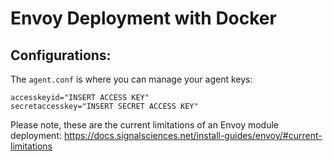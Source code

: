 # Envoy Deployment with Docker

## Configurations:
The `agent.conf` is where you can manage your agent keys:
```
accesskeyid="INSERT ACCESS KEY"
secretaccesskey="INSERT SECRET ACCESS KEY"
```

Please note, these are the current limitations of an Envoy module deployment:
https://docs.signalsciences.net/install-guides/envoy/#current-limitations

